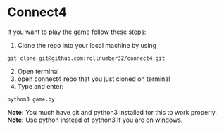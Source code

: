 # Connect4

If you want to play the game follow these steps:

1. Clone the repo into your local machine by using

```
git clone git@github.com:rollnumber32/connect4.git
```

2. Open terminal
3. open connect4 repo that you just cloned on terminal
4. Type and enter:

```
python3 game.py
```

**Note:** You much have git and python3 installed for this to work properly.
**Note:** Use python instead of python3 if you are on windows.
